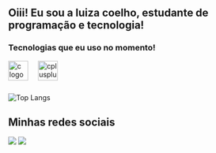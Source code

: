 ## Oiii! Eu sou a luiza coelho, estudante de programação e tecnologia!

### Tecnologias que eu uso no momento!

<div align="left">
  <img src="https://cdn.jsdelivr.net/gh/devicons/devicon/icons/c/c-original.svg" height="40" alt="c logo"  />
  <img width="12" />
  <img src="https://cdn.jsdelivr.net/gh/devicons/devicon/icons/cplusplus/cplusplus-original.svg" height="40" alt="cplusplus logo"  />
</div>

###
  ![Top Langs](https://github-readme-stats.vercel.app/api/top-langs/?username=luizacoelh&layout=compact)
  ## Minhas redes sociais
 
<div> 
  <a href="https://www.instagram.com/luiza.coelh/" target="_blank"><img src="https://img.shields.io/badge/-Instagram-%23E4405F?style=for-the-badge&logo=instagram&logoColor=white" target="_blank"></a>
  <a href="https://www.linkedin.com/in/luizacoelh" target="_blank"><img src="https://img.shields.io/badge/-LinkedIn-%230077B5?style=for-the-badge&logo=linkedin&logoColor=white" target="_blank"></a> 
  
</div>
